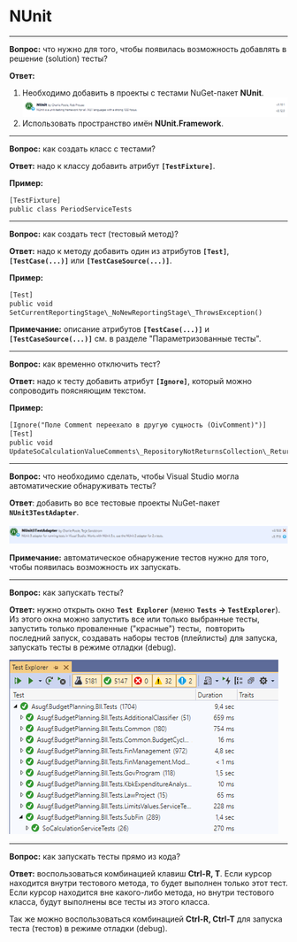 # NUnit

* * *

**Вопрос:** что нужно для того, чтобы появилась возможность добавлять в решение (solution) тесты?

**Ответ:**

1.  Необходимо добавить в проекты с тестами NuGet-пакет **NUnit**.  
![](nunit-img/nunit01.png)
2.  Использовать пространство имён **NUnit.Framework**.  

* * *

**Вопрос:** как создать класс с тестами?

**Ответ:** надо к классу добавить атрибут **`[TestFixture]`**.

**Пример:**
```
[TestFixture]
public class PeriodServiceTests
```
* * *

**Вопрос:** как создать тест (тестовый метод)?

**Ответ:** надо к методу добавить один из атрибутов **`[Test]`**, **`[TestCase(...)]`** или **`[TestCaseSource(...)]`**.

**Пример:**
```
[Test]
public void SetCurrentReportingStage\_NoNewReportingStage\_ThrowsException()
```
**Примечание:** описание атрибутов **`[TestCase(...)]`** и **`[TestCaseSource(...)]`** см. в разделе "Параметризованные тесты".

* * *

**Вопрос:** как временно отключить тест?

**Ответ:** надо к тесту добавить атрибут **`[Ignore]`**, который можно сопроводить поясняющим текстом.

**Пример:**
```
[Ignore("Поле Comment переехало в другую сущность (OivComment)")]
[Test]
public void UpdateSoCalculationValueComments\_RepositoryNotReturnsCollection\_ReturnsNoErrors()
```

* * *

**Вопрос:** что необходимо сделать, чтобы Visual Studio могла автоматические обнаруживать тесты?

**Ответ**: добавить во все тестовые проекты NuGet-пакет **`NUnit3TestAdapter`**.

![](nunit-img/nunit02.png)

**Примечание:** автоматическое обнаружение тестов нужно для того, чтобы появилась возможность их запускать.

* * *

**Вопрос:** как запускать тесты?

**Ответ:** нужно открыть окно **`Test Explorer`** (меню **`Tests` → `TestExplorer`**). Из этого окна можно запустить все или только выбранные тесты, запустить только проваленные ("красные") тесты,  повторить последний запуск, создавать наборы тестов (плейлисты) для запуска, запускать тесты в режиме отладки (debug).

![](nunit-img/nunit03.png)

* * *

**Вопрос:** как запускать тесты прямо из кода?

**Ответ:** воспользоваться комбинацией клавиш **Ctrl-R, T**. Если курсор находится внутри тестового метода, то будет выполнен только этот тест. Если курсор находится вне какого-либо метода, но внутри тестового класса, будут выполнены все тесты из этого класса.

Так же можно воспользоваться комбинацией **Ctrl-R, Ctrl-T** для запуска теста (тестов) в режиме отладки (debug).